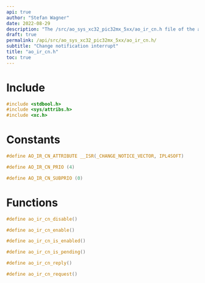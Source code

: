 ```yaml
---
api: true
author: "Stefan Wagner"
date: 2022-08-29
description: "The /src/ao_sys_xc32_pic32mx_5xx/ao_ir_cn.h file of the ao real-time operating system."
draft: true
permalink: /api/src/ao_sys_xc32_pic32mx_5xx/ao_ir_cn.h/
subtitle: "Change notification interrupt"
title: "ao_ir_cn.h"
toc: true
---
```


# Include

```c
#include <stdbool.h>
#include <sys/attribs.h>
#include <xc.h>
```

# Constants

```c
#define AO_IR_CN_ATTRIBUTE __ISR(_CHANGE_NOTICE_VECTOR, IPL4SOFT)
```

```c
#define AO_IR_CN_PRIO (4)
```

```c
#define AO_IR_CN_SUBPRIO (0)
```

# Functions

```c
#define ao_ir_cn_disable()
```

```c
#define ao_ir_cn_enable()
```

```c
#define ao_ir_cn_is_enabled()
```

```c
#define ao_ir_cn_is_pending()
```

```c
#define ao_ir_cn_reply()
```

```c
#define ao_ir_cn_request()
```
